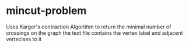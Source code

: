 # mincut-problem
Uses Karger's contraction Algorithm to return the minimal number of crossings on the graph
the text file contains the vertex label and adjacent vertecises to it
